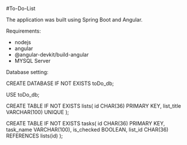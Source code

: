 #To-Do-List

The application was built using Spring Boot and Angular.

Requirements:
- nodejs
- angular
- @angular-devkit/build-angular
- MYSQL Server

Database setting:

CREATE DATABASE IF NOT EXISTS toDo_db;

USE toDo_db;

CREATE TABLE IF NOT EXISTS lists(
	id CHAR(36) PRIMARY KEY, 
	list_title VARCHAR(100) UNIQUE
);

CREATE TABLE IF NOT EXISTS tasks(
	id CHAR(36) PRIMARY KEY, 
	task_name VARCHAR(100), 
	is_checked BOOLEAN, 
	list_id CHAR(36) REFERENCES lists(id)
);
